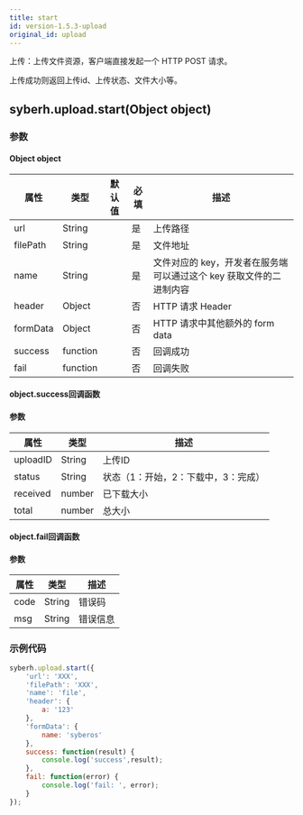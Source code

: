 ```yaml
---
title: start
id: version-1.5.3-upload
original_id: upload
---
```


上传：上传文件资源，客户端直接发起一个 HTTP POST 请求。

上传成功则返回上传id、上传状态、文件大小等。


## syberh.upload.start(Object object)
### 参数
#### Object object
| 属性     | 类型   | 默认值  |  必填 | 描述                         |
| ---------- | ------- | -------- | ---------------- | ---------------------------------- |
| url | String |  | 是 | 上传路径 |
| filePath | String |  | 是 | 文件地址 |
| name | String |  | 是 | 文件对应的 key，开发者在服务端可以通过这个 key 获取文件的二进制内容 |
| header | Object |  | 否 | HTTP 请求 Header |
| formData | Object |  | 否 | HTTP 请求中其他额外的 form data |
| success | function |  | 否 | 回调成功 |
| fail | function |  | 否 | 回调失败 |


#### object.success回调函数
#### 参数
| 属性 | 类型  | 描述 |
| -- | -- | -- |
| uploadID | String | 上传ID |
| status | String | 状态（1：开始，2：下载中，3：完成） |
| received | number | 已下载大小 |
| total | number | 总大小 |


#### object.fail回调函数
#### 参数
| 属性 | 类型  | 描述 |
| -- | -- | -- |
| code | String | 错误码 |
| msg | String  | 错误信息 |


### 示例代码
```javascript
syberh.upload.start({
    'url': 'XXX',
    'filePath': 'XXX',
    'name': 'file',
    'header': {
        a: '123'
    },
    'formData': {
        name: 'syberos'
    },
    success: function(result) {
        console.log('success',result);    
    },
    fail: function(error) {
        console.log('fail: ', error);
    }
});
```
